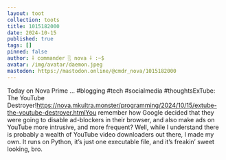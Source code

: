 ```yaml
---
layout: toot
collection: toots
title: 1015182000
date: 2024-10-15
published: true
tags: []
pinned: false
author: ⸸ commander ░ nova ⸸ :~$
avatar: /img/avatar/daemon.jpeg
mastodon: https://mastodon.online/@cmdr_nova/1015182000
---
```


Today on Nova Prime ... #blogging #tech #socialmedia #thoughtsExTube: The YouTube Destroyer!https://nova.mkultra.monster/programming/2024/10/15/extube-the-youtube-destroyer.htmlYou remember how Google decided that they were going to disable ad-blockers in their browser, and also make ads on YouTube more intrusive, and more frequent? Well, while I understand there is probably a wealth of YouTube video downloaders out there, I made my own. It runs on Python, it’s just one executable file, and it’s freakin’ sweet looking, bro.
